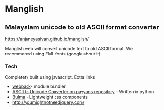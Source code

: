 # Manglish
## Malayalam unicode to old ASCII format converter

https://anjaneyasivan.github.io/manglish/

Manglish web will convert unicode text to old ASCII format. We recommened using FML fonts (google about it)

### Tech

Completety built using javascript. Extra links

* [webpack](https://webpack.github.io/)- module bundler
* [ASCII to Unicode Converter on payyans repository](https://github.com/smc/payyans/blob/master/payyans/payyan.py) - Written in python
* [Bulma](http://bulma.io/) - Lightweight css components
* http://youmightnotneedjquery.com/
